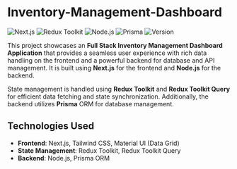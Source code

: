 # Inventory-Management-Dashboard


![Next.js](https://img.shields.io/badge/Next.js-Frontend-blue)
![Redux Toolkit](https://img.shields.io/badge/Redux%20Toolkit-State%20Management-purple)
![Node.js](https://img.shields.io/badge/Node.js-Backend-green)
![Prisma](https://img.shields.io/badge/Prisma-ORM-yellowgreen)
![Version](https://img.shields.io/badge/Version-1.0.0-orange)


This project showcases an **Full Stack Inventory Management Dashboard Application** that provides a seamless user experience with rich data handling on the frontend and a powerful backend for database and API management. It is built using **Next.js** for the frontend and **Node.js** for the backend. 

State management is handled using **Redux Toolkit** and **Redux Toolkit Query** for efficient data fetching and state synchronization. Additionally, the backend utilizes **Prisma** ORM for database management.

## Technologies Used

- **Frontend**: Next.js, Tailwind CSS, Material UI (Data Grid)
- **State Management**: Redux Toolkit, Redux Toolkit Query
- **Backend**: Node.js, Prisma ORM

